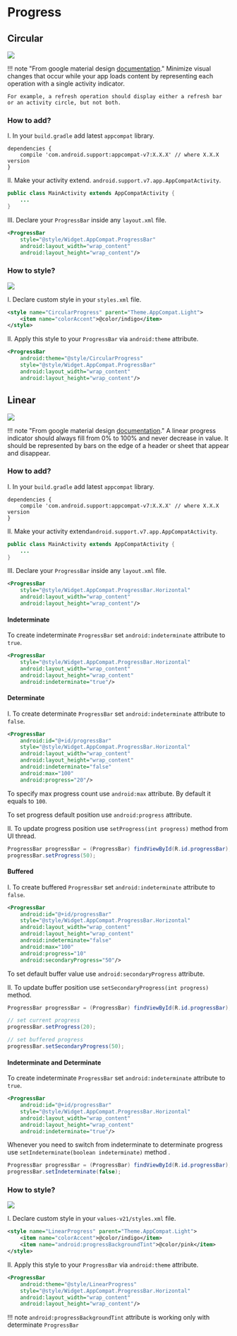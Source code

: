 # Progress

## Circular

![](../images/circular-progress-1.gif)

!!! note "From google material design [documentation](https://material.io/guidelines/components/progress-activity.html#)."
    Minimize visual changes that occur while your app loads content by representing each operation with a single activity indicator.

    For example, a refresh operation should display either a refresh bar or an activity circle, but not both.

### How to add?

I. In your `build.gradle` add latest `appcompat` library.

```
dependencies {
    compile 'com.android.support:appcompat-v7:X.X.X' // where X.X.X version
}
```

II. Make your activity extend. `android.support.v7.app.AppCompatActivity`.

```java
public class MainActivity extends AppCompatActivity {
    ...
}
```

III. Declare your `ProgressBar` inside any `layout.xml` file.

```xml
<ProgressBar
    style="@style/Widget.AppCompat.ProgressBar"
    android:layout_width="wrap_content"
    android:layout_height="wrap_content"/>
```

### How to style?

![](../images/circular-progress-2.gif)

I. Declare custom style in your `styles.xml` file.

```xml
<style name="CircularProgress" parent="Theme.AppCompat.Light">
    <item name="colorAccent">@color/indigo</item>
</style>
```

II. Apply this style to your `ProgressBar` via `android:theme` attribute.

```xml
<ProgressBar
    android:theme="@style/CircularProgress"
    style="@style/Widget.AppCompat.ProgressBar"
    android:layout_width="wrap_content"
    android:layout_height="wrap_content"/>
```

## Linear

![](../images/linear-progress-1.gif)

!!! note "From google material design [documentation](https://material.io/guidelines/components/progress-activity.html#)."
    A linear progress indicator should always fill from 0% to 100% and never decrease in value. It should be represented by bars on the edge of a header or sheet that appear and disappear.

### How to add?

I. In your `build.gradle` add latest `appcompat` library.

```
dependencies {
    compile 'com.android.support:appcompat-v7:X.X.X' // where X.X.X version
}
```

II. Make your activity extend`android.support.v7.app.AppCompatActivity`.

```java
public class MainActivity extends AppCompatActivity {
    ...
}
```

III. Declare your `ProgressBar` inside any `layout.xml` file.

```xml
<ProgressBar
    style="@style/Widget.AppCompat.ProgressBar.Horizontal"
    android:layout_width="wrap_content"
    android:layout_height="wrap_content"/>
```

#### Indeterminate

To create indeterminate `ProgressBar` set `android:indeterminate` attribute to `true`.

```xml
<ProgressBar
    style="@style/Widget.AppCompat.ProgressBar.Horizontal"
    android:layout_width="wrap_content"
    android:layout_height="wrap_content"
    android:indeterminate="true"/>
```

#### Determinate

I. To create determinate `ProgressBar` set `android:indeterminate` attribute to `false`.

```xml
<ProgressBar
    android:id="@+id/progressBar"
    style="@style/Widget.AppCompat.ProgressBar.Horizontal"
    android:layout_width="wrap_content"
    android:layout_height="wrap_content"
    android:indeterminate="false"
    android:max="100"
    android:progress="20"/>
```

To specify max progress count use `android:max` attribute. By default it equals to `100`.

To set progress default position use `android:progress` attribute.

II. To update progress position use `setProgress(int progress)` method from UI thread.

```java
ProgressBar progressBar = (ProgressBar) findViewById(R.id.progressBar);
progressBar.setProgress(50);

```

#### Buffered

I. To create buffered `ProgressBar` set `android:indeterminate` attribute to `false`.

```xml
<ProgressBar
    android:id="@+id/progressBar"
    style="@style/Widget.AppCompat.ProgressBar.Horizontal"
    android:layout_width="wrap_content"
    android:layout_height="wrap_content"
    android:indeterminate="false"
    android:max="100"
    android:progress="10"
    android:secondaryProgress="50"/>
```
To set default buffer value use `android:secondaryProgress` attribute.

II. To update buffer position use `setSecondaryProgress(int progress)` method.

```java
ProgressBar progressBar = (ProgressBar) findViewById(R.id.progressBar);

// set current progress
progressBar.setProgress(20);

// set buffered progress
progressBar.setSecondaryProgress(50);
```

#### Indeterminate and Determinate

To create indeterminate `ProgressBar` set `android:indeterminate` attribute to `true`.

```xml
<ProgressBar
    android:id="@+id/progressBar"
    style="@style/Widget.AppCompat.ProgressBar.Horizontal"
    android:layout_width="wrap_content"
    android:layout_height="wrap_content"
    android:indeterminate="true"/>
```

Whenever you need to switch from indeterminate to determinate progress use `setIndeterminate(boolean indeterminate)` method .

```java
ProgressBar progressBar = (ProgressBar) findViewById(R.id.progressBar);
progressBar.setIndeterminate(false);

```

### How to style?

![](../images/linear-progress-2.gif)

I. Declare custom style in your `values-v21/styles.xml` file.

```xml
<style name="LinearProgress" parent="Theme.AppCompat.Light">
    <item name="colorAccent">@color/indigo</item>
    <item name="android:progressBackgroundTint">@color/pink</item>
</style>
```

II. Apply this style to your `ProgressBar` via `android:theme` attribute.

```xml
<ProgressBar
    android:theme="@style/LinearProgress"
    style="@style/Widget.AppCompat.ProgressBar.Horizontal"
    android:layout_width="wrap_content"
    android:layout_height="wrap_content"/>
```

!!! note
    `android:progressBackgroundTint` attribute is working only with determinate `ProgressBar`
